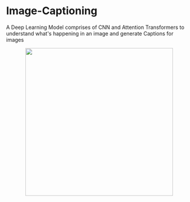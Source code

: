 # Image-Captioning
A Deep Learning Model comprises of CNN and Attention Transformers to understand what's happening in an image and generate Captions for images

<p align = "center">
  <img width = 400 src = "https://github.com/0EnIgma1/Image-Captioning/blob/main/roadmap.png"
</p>
